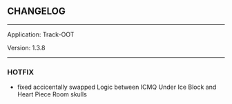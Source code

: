 ## CHANGELOG

---

Application:    Track-OOT

Version:        1.3.8

---

### HOTFIX
- fixed accicentally swapped Logic between ICMQ Under Ice Block and Heart Piece Room skulls
